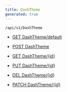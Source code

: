 ```yaml
---
title: DashTheme
generated: true
---
```


```http
/api/v1/DashTheme
```




* [GET DashTheme/default](v1DashTheme_DefaultDashTheme.md)

* [POST DashTheme](v1DashTheme_PostDashTheme.md)

* [GET DashTheme/{id}](v1DashTheme_GetDashTheme.md)

* [PUT DashTheme/{id}](v1DashTheme_PutDashTheme.md)

* [DEL DashTheme/{id}](v1DashTheme_DeleteDashTheme.md)

* [PATCH DashTheme/{id}](v1DashTheme_PatchDashTheme.md)